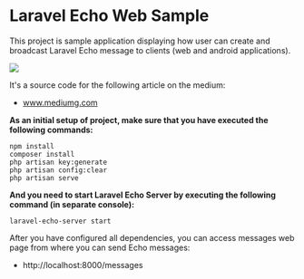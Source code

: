# Laravel Echo Web Sample

This project is sample application displaying how user can create and broadcast Laravel Echo message to clients (web and android applications). 

![](https://cdn-images-1.medium.com/max/800/1*m8hG2m8mmC3gXULQ_HZawA.gif)

It's a source code for the following article on the medium:

- www.mediumg.com

**As an initial setup of project, make sure that you have executed the following commands:**
```
npm install
composer install
php artisan key:generate
php artisan config:clear
php artisan serve
```
**And you need to start Laravel Echo Server by executing the following command (in separate console):**
```
laravel-echo-server start
```

After you have configured all dependencies, you can access messages web page from where you can send Echo messages:
- http://localhost:8000/messages

